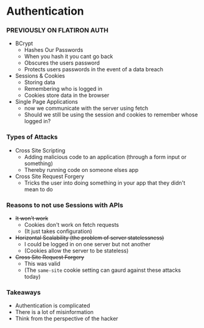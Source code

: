 # Authentication


### PREVIOUSLY ON FLATIRON AUTH

- BCrypt
    - Hashes Our Passwords
    - When you hash it you cant go back
    - Obscures the users password 
    - Protects users passwords in the event of a data breach
- Sessions & Cookies
    - Storing data
    - Remembering who is logged in
    - Cookies store data in the browser
- Single Page Applications
    - now we communicate with the server using fetch
    - Should we still be using the session and cookies to remember whose logged in?


### Types of Attacks
* Cross Site Scripting
    * Adding malicious code to an application (through a form input or something)
    * Thereby running code on someone elses app
* Cross Site Request Forgery
    * Tricks the user into doing something in your app that they didn't mean to do


### Reasons to not use Sessions with APIs 
* ~~It won't work~~
    * Cookies don't work on fetch requests
    * (It just takes configuration)
* ~~Horizontal Scalability (the problem of server statelessness)~~
    * I could be logged in on one server but not another
    * (Cookies allow the server to be stateless)
* ~~Cross Site Request Forgery~~
    * This was valid
    * (The `same-site` cookie setting can gaurd against these attacks today)


### Takeaways
* Authentication is complicated
* There is a lot of misinformation
* Think from the perspective of the hacker